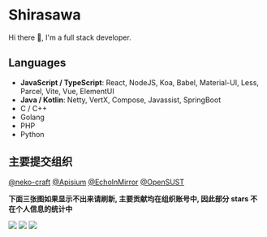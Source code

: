# Shirasawa

Hi there 👋, I'm a full stack developer.

## Languages

- **JavaScript / TypeScript**: React, NodeJS, Koa, Babel, Material-UI, Less, Parcel, Vite, Vue, ElementUI
- **Java / Kotlin**: Netty, VertX, Compose, Javassist, SpringBoot
- C / C++
- Golang
- PHP
- Python

## 主要提交组织

[@neko-craft](https://github.com/neko-craft) [@Apisium](https://github.com/Apisium) [@EchoInMirror](https://github.com/EchoInMirror) [@OpenSUST](https://github.com/OpenSUST)

<!--
![](https://github-readme-stats.vercel.app/api?username=ShirasawaSama&count_private=true&show_icons=true&locale=cn&include_all_commits=true) ![](https://github-readme-stats.vercel.app/api/top-langs/?username=ShirasawaSama&hide=css,html&layout=compact&langs_count=8)
-->

**下面三张图如果显示不出来请刷新, 主要贡献均在组织账号中, 因此部分 stars 不在个人信息的统计中**

 ![](https://github-readme-stats-delta-nine-62.vercel.app/api?username=ShirasawaSama&count_private=true&show_icons=true&locale=cn&include_all_commits=true&include_orgs=true&custom_title=Shirasawa的统计数据(含orgs)) ![](https://github-readme-stats.vercel.app/api?username=ShirasawaSama&count_private=true&show_icons=true&locale=cn&include_all_commits=true&custom_title=Shirasawa的统计数据(不含orgs)) ![](https://github-readme-stats.vercel.app/api/top-langs/?username=ShirasawaSama&hide=css,html&layout=compact&langs_count=8)
